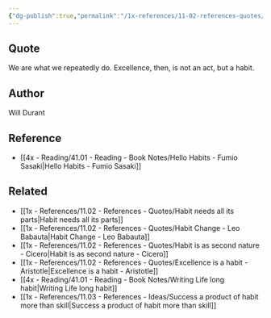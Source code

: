 ```yaml
---
{"dg-publish":true,"permalink":"/1x-references/11-02-references-quotes/excellence-is-not-an-act-but-a-habit-will-durant/","dgShowBacklinks":false}
---
```



## Quote
We are what we repeatedly do. Excellence, then, is not an act, but a habit.

## Author
Will Durant

## Reference
- [[4x - Reading/41.01 - Reading - Book Notes/Hello Habits - Fumio Sasaki\|Hello Habits - Fumio Sasaki]]

## Related
- [[1x - References/11.02 - References - Quotes/Habit needs all its parts\|Habit needs all its parts]]
- [[1x - References/11.02 - References - Quotes/Habit Change - Leo Babauta\|Habit Change - Leo Babauta]]
- [[1x - References/11.02 - References - Quotes/Habit is as second nature - Cicero\|Habit is as second nature - Cicero]]
- [[1x - References/11.02 - References - Quotes/Excellence is a habit - Aristotle\|Excellence is a habit - Aristotle]]
- [[4x - Reading/41.01 - Reading - Book Notes/Writing Life long habit\|Writing Life long habit]]
- [[1x - References/11.03 - References - Ideas/Success a product of habit more than skill\|Success a product of habit more than skill]]